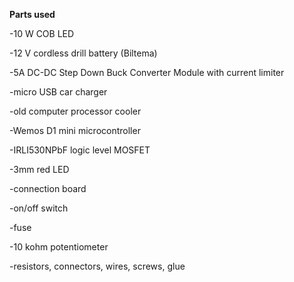 **Parts used**

-10 W COB LED

-12 V cordless drill battery (Biltema)

-5A DC-DC Step Down Buck Converter Module with current limiter

-micro USB car charger

-old computer processor cooler

-Wemos D1 mini microcontroller

-IRLI530NPbF logic level MOSFET

-3mm red LED

-connection board

-on/off switch

-fuse

-10 kohm potentiometer 

-resistors, connectors, wires, screws, glue
